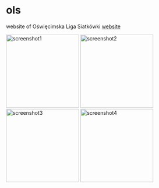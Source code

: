 # ols
website of Oświęcimska Liga Siatkówki
[website](http://setbol.eu/ols/index.php)

<p align="left">
  <img src="https://user-images.githubusercontent.com/92339606/161812732-e6d6d184-7a14-426f-87c0-bfa58a35bdf6.png" width="200" title="screenshot1">
  <img src="https://user-images.githubusercontent.com/92339606/161812739-8e5f4bd0-82d6-499b-b4eb-a29f9e18b47c.png" width="200" title="screenshot2">
  
  <img src="https://user-images.githubusercontent.com/92339606/161812741-0c902697-06fd-418e-86c0-0d0ab60d1ec6.png" width="200" title="screenshot3">
  <img src="https://user-images.githubusercontent.com/92339606/161812742-4bf5a2ae-45d0-48ff-a315-486e4b1763b7.png" width="200" title="screenshot4">
</p>
